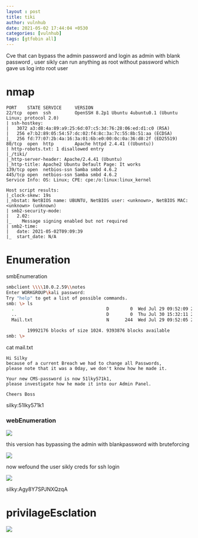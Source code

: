 ```yaml
---
layout : post 
title: tiki
author: vulnhub
date: 2021-05-02 17:44:04 +0530
categories: [vulnhub]
tags: [gtfobin all]
---
```

    
Cve that can bypass the admin password and login as admin with blank password , user sikly can run anything as root without password which gave us log into root user

# nmap 
```
PORT    STATE SERVICE     VERSION
22/tcp  open  ssh         OpenSSH 8.2p1 Ubuntu 4ubuntu0.1 (Ubuntu Linux; protocol 2.0)
| ssh-hostkey: 
|   3072 a3:d8:4a:89:a9:25:6d:07:c5:3d:76:28:06:ed:d1:c0 (RSA)
|   256 e7:b2:89:05:54:57:dc:02:f4:8c:3a:7c:55:8b:51:aa (ECDSA)
|_  256 fd:77:07:2b:4a:16:3a:01:6b:e0:00:0c:0a:36:d8:2f (ED25519)
80/tcp  open  http        Apache httpd 2.4.41 ((Ubuntu))
| http-robots.txt: 1 disallowed entry 
|_/tiki/
|_http-server-header: Apache/2.4.41 (Ubuntu)
|_http-title: Apache2 Ubuntu Default Page: It works
139/tcp open  netbios-ssn Samba smbd 4.6.2
445/tcp open  netbios-ssn Samba smbd 4.6.2
Service Info: OS: Linux; CPE: cpe:/o:linux:linux_kernel

Host script results:
|_clock-skew: 19s
|_nbstat: NetBIOS name: UBUNTU, NetBIOS user: <unknown>, NetBIOS MAC: <unknown> (unknown)
| smb2-security-mode: 
|   2.02: 
|_    Message signing enabled but not required
| smb2-time: 
|   date: 2021-05-02T09:09:39
|_  start_date: N/A
```
# Enumeration

smbEnumeration

```bash
smbclient \\\\10.0.2.59\\notes
Enter WORKGROUP\kali password: 
Try "help" to get a list of possible commands.
smb: \> ls
  .                                   D        0  Wed Jul 29 09:52:09 2020
  ..                                  D        0  Thu Jul 30 15:32:11 2020
  Mail.txt                            N      244  Wed Jul 29 09:52:05 2020

		19992176 blocks of size 1024. 9393876 blocks available
smb: \> 
```
cat mail.txt  

```          
Hi Silky
because of a current Breach we had to change all Passwords,
please note that it was a 0day, we don't know how he made it.

Your new CMS-password is now 51lky571k1, 
please investigate how he made it into our Admin Panel.

Cheers Boss
```
silky:51lky571k1

<h3>webEnumeration</h3>

![]({{site.baseurl}}/img/vulnhub/tiki/redme.png)

this version has bypassing the admin with blankpassword with bruteforcing 

![]({{site.baseurl}}/img/vulnhub/tiki/bypass.png)

now wefound the user sikly creds for ssh login 

![]({{site.baseurl}}/img/vulnhub/tiki/creds.png)



silky:Agy8Y7SPJNXQzqA 

# privilageEsclation

![]({{site.baseurl}}/img/vulnhub/tiki/all.png)